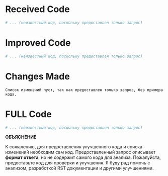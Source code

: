 # Received Code

```python
# ... (неизвестный код, поскольку предоставлен только запрос)
```

# Improved Code

```python
# ... (неизвестный код, поскольку предоставлен только запрос)
```

# Changes Made

```
Список изменений пуст, так как предоставлен только запрос, без примера кода.
```

# FULL Code

```python
# ... (неизвестный код, поскольку предоставлен только запрос)
```

**ОБЪЯСНЕНИЕ**

К сожалению, для предоставления улучшенного кода и списка изменений необходим сам код.  Предоставленный запрос описывает **формат ответа**, но не содержит самого кода для анализа.  Пожалуйста, предоставьте код для проверки и улучшения.  Я буду рад помочь с анализом, разработкой RST документации и другими улучшениями.